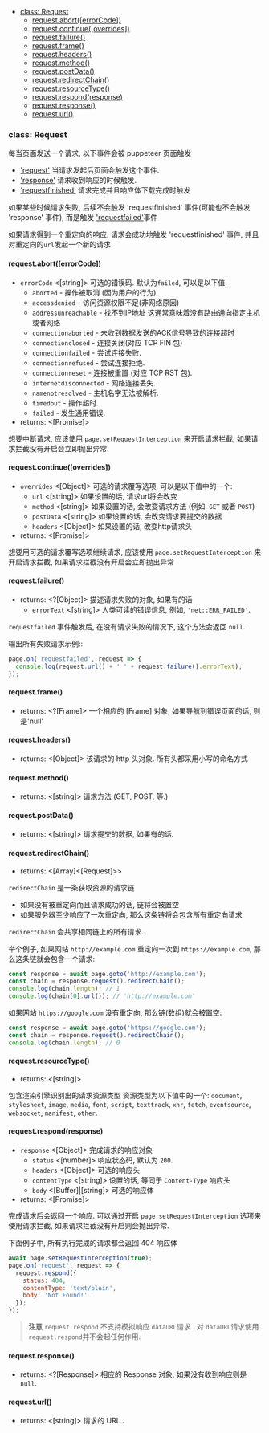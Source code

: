 - [class: Request](#class-request)
  * [request.abort([errorCode])](#requestaborterrorcode)
  * [request.continue([overrides])](#requestcontinueoverrides)
  * [request.failure()](#requestfailure)
  * [request.frame()](#requestframe)
  * [request.headers()](#requestheaders)
  * [request.method()](#requestmethod)
  * [request.postData()](#requestpostdata)
  * [request.redirectChain()](#requestredirectchain)
  * [request.resourceType()](#requestresourcetype)
  * [request.respond(response)](#requestrespondresponse)
  * [request.response()](#requestresponse)
  * [request.url()](#requesturl)

### class: Request

每当页面发送一个请求, 以下事件会被 puppeteer 页面触发
- ['request'](#event-request) 当请求发起后页面会触发这个事件.
- ['response'](#event-response) 请求收到响应的时候触发.
- ['requestfinished'](#event-requestfinished) 请求完成并且响应体下载完成时触发


如果某些时候请求失败, 后续不会触发 'requestfinished' 事件(可能也不会触发 'response' 事件), 而是触发 ['requestfailed'](#event-requestfailed)事件

如果请求得到一个重定向的响应, 请求会成功地触发 'requestfinished' 事件, 并且对重定向的`url`发起一个新的请求

#### request.abort([errorCode])
- `errorCode` <[string]> 可选的错误码. 默认为`failed`, 可以是以下值:
  - `aborted` - 操作被取消 (因为用户的行为)
  - `accessdenied` - 访问资源权限不足(非网络原因)
  - `addressunreachable` - 找不到IP地址 这通常意味着没有路由通向指定主机或者网络
  - `connectionaborted` - 未收到数据发送的ACK信号导致的连接超时
  - `connectionclosed` - 连接关闭(对应 TCP FIN 包)
  - `connectionfailed` - 尝试连接失败.
  - `connectionrefused` - 尝试连接拒绝.
  - `connectionreset` - 连接被重置 (对应 TCP RST 包).
  - `internetdisconnected` - 网络连接丢失.
  - `namenotresolved` - 主机名字无法被解析.
  - `timedout` - 操作超时.
  - `failed` - 发生通用错误.
- returns: <[Promise]>

想要中断请求, 应该使用 `page.setRequestInterception` 来开启请求拦截, 如果请求拦截没有开启会立即抛出异常.

#### request.continue([overrides])
- `overrides` <[Object]> 可选的请求覆写选项, 可以是以下值中的一个:
  - `url` <[string]> 如果设置的话, 请求url将会改变
  - `method` <[string]> 如果设置的话, 会改变请求方法 (例如. `GET` 或者 `POST`)
  - `postData` <[string]> 如果设置的话, 会改变请求要提交的数据
  - `headers` <[Object]> 如果设置的话, 改变http请求头
- returns: <[Promise]>

想要用可选的请求覆写选项继续请求, 应该使用 `page.setRequestInterception` 来开启请求拦截, 如果请求拦截没有开启会立即抛出异常

#### request.failure()
- returns: <?[Object]> 描述请求失败的对象, 如果有的话
  - `errorText` <[string]> 人类可读的错误信息, 例如, `'net::ERR_FAILED'`.

`requestfailed` 事件触发后, 在没有请求失败的情况下, 这个方法会返回 `null`.

输出所有失败请求示例::

```js
page.on('requestfailed', request => {
  console.log(request.url() + ' ' + request.failure().errorText);
});
```

#### request.frame()
- returns: <?[Frame]> 一个相应的 [Frame] 对象, 如果导航到错误页面的话, 则是'null'

#### request.headers()
- returns: <[Object]> 该请求的 http 头对象. 所有头都采用小写的命名方式

#### request.method()
- returns: <[string]> 请求方法 (GET, POST, 等.)

#### request.postData()
- returns: <[string]> 请求提交的数据, 如果有的话.

#### request.redirectChain()
- returns: <[Array]<[Request]>>

`redirectChain` 是一条获取资源的请求链

- 如果没有被重定向而且请求成功的话, 链将会被置空
- 如果服务器至少响应了一次重定向, 那么这条链将会包含所有重定向请求

`redirectChain` 会共享相同链上的所有请求.


举个例子, 如果网站 `http://example.com` 重定向一次到
`https://example.com`, 那么这条链就会包含一个请求:

```js
const response = await page.goto('http://example.com');
const chain = response.request().redirectChain();
console.log(chain.length); // 1
console.log(chain[0].url()); // 'http://example.com'
```

如果网站 `https://google.com` 没有重定向, 那么链(数组)就会被置空:
```js
const response = await page.goto('https://google.com');
const chain = response.request().redirectChain();
console.log(chain.length); // 0
```

#### request.resourceType()
- returns: <[string]>

包含渲染引擎识别出的请求资源类型
资源类型为以下值中的一个: `document`, `stylesheet`, `image`, `media`, `font`, `script`, `texttrack`, `xhr`, `fetch`, `eventsource`, `websocket`, `manifest`, `other`.

#### request.respond(response)
- `response` <[Object]> 完成请求的响应对象
  - `status` <[number]> 响应状态码, 默认为 `200`.
  - `headers` <[Object]> 可选的响应头
  - `contentType` <[string]> 设置的话, 等同于 `Content-Type` 响应头
  - `body` <[Buffer]|[string]> 可选的响应体
- returns: <[Promise]>

完成请求后会返回一个响应. 可以通过开启 `page.setRequestInterception` 选项来使用请求拦截, 如果请求拦截没有开启则会抛出异常.

下面例子中, 所有执行完成的请求都会返回 404 响应体

```js
await page.setRequestInterception(true);
page.on('request', request => {
  request.respond({
    status: 404,
    contentType: 'text/plain',
    body: 'Not Found!'
  });
});
```

> **注意** `request.respond` 不支持模拟响应 `dataURL`请求 .
> 对 `dataURL`请求使用 `request.respond`并不会起任何作用.

#### request.response()
- returns: <?[Response]> 相应的 Response 对象, 如果没有收到响应则是`null`.

#### request.url()
- returns: <[string]> 请求的 URL .
